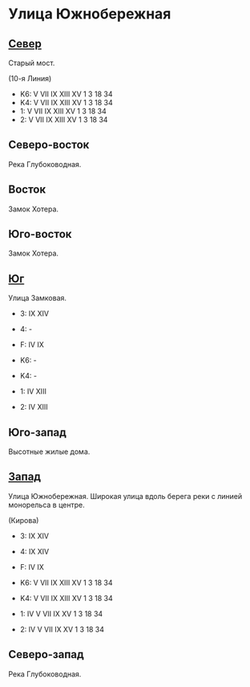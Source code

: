 # Улица Южнобережная

## [Север](./595110.md)

Старый мост.

(10-я Линия)

* K6:   V   VII IX  XIII    XV
        1   3   18  34
* K4:   V   VII IX  XIII    XV
        1   3   18  34
* 1:    V   VII IX  XIII    XV
        1   3   18  34
* 2:    V   VII IX  XIII    XV
        1   3   18  34

## Северо-восток

Река Глубоководная.

## Восток

Замок Хотера.

## Юго-восток

Замок Хотера.

## [Юг](./595130.md)

Улица Замковая.

* 3:    IX  XIV
* 4:    -
* F:    IV  IX

* K6:   -
* K4:   -
* 1:    IV  XIII
* 2:    IV  XIII

## Юго-запад

Высотные жилые дома.

## [Запад](./525120.md)

Улица Южнобережная.
Широкая улица вдоль берега реки с линией монорельса в центре.

(Кирова)

* 3:    IX  XIV
* 4:    IX  XIV
* F:    IV  IX

* K6:   V   VII IX  XIII    XV
        1   3   18  34
* K4:   V   VII IX  XIII    XV
        1   3   18  34
* 1:    IV  V   VII IX  XV
        1   3   18  34
* 2:    IV  V   VII IX  XV
        1   3   18  34

## Северо-запад

Река Глубоководная.
